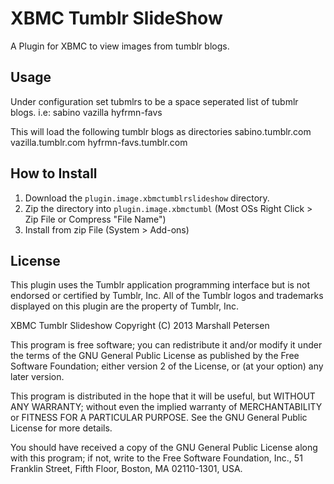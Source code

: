 XBMC Tumblr SlideShow
==========
A Plugin for XBMC to view images from tumblr blogs.

Usage
-----
Under configuration set tubmlrs to be a space seperated list of tubmlr blogs.
i.e:  sabino vazilla hyfrmn-favs

This will load the following tumblr blogs as directories
sabino.tumblr.com
vazilla.tumblr.com
hyfrmn-favs.tumblr.com

How to Install
--------------

1. Download the `plugin.image.xbmctumblrslideshow` directory.
2. Zip the directory into `plugin.image.xbmctumbl` (Most OSs Right Click > Zip File or Compress "File Name")
3. Install from zip File (System > Add-ons)


License
-------
This plugin uses the Tumblr application programming interface but is not endorsed or certified by Tumblr, Inc. All of the Tumblr logos and trademarks displayed on this plugin are the property of Tumblr, Inc.



XBMC Tumblr Slideshow
Copyright (C) 2013 Marshall Petersen

This program is free software; you can redistribute it and/or
modify it under the terms of the GNU General Public License
as published by the Free Software Foundation; either version 2
of the License, or (at your option) any later version.

This program is distributed in the hope that it will be useful,
but WITHOUT ANY WARRANTY; without even the implied warranty of
MERCHANTABILITY or FITNESS FOR A PARTICULAR PURPOSE.  See the
GNU General Public License for more details.

You should have received a copy of the GNU General Public License
along with this program; if not, write to the Free Software
Foundation, Inc., 51 Franklin Street, Fifth Floor, Boston, MA  02110-1301, USA.
